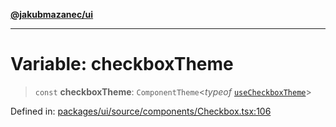 [**@jakubmazanec/ui**](../README.md)

---

# Variable: checkboxTheme

> `const` **checkboxTheme**: `ComponentTheme`\<_typeof_ [`useCheckboxTheme`](useCheckboxTheme.md)\>

Defined in:
[packages/ui/source/components/Checkbox.tsx:106](https://github.com/jakubmazanec/tools/blob/acfa246dbb1035f65efb7fa114167a3cbefca108/packages/ui/source/components/Checkbox.tsx#L106)

